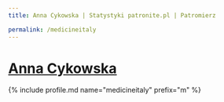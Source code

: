 ```yaml
---
title: Anna Cykowska | Statystyki patronite.pl | Patromierz

permalink: /medicineitaly
---
```


# [Anna Cykowska](https://patronite.pl/medicineitaly)

{% include profile.md name="medicineitaly" prefix="m" %}
